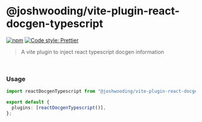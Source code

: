 # @joshwooding/vite-plugin-react-docgen-typescript

[![npm](https://img.shields.io/npm/v/@joshwooding/vite-plugin-react-docgen-typescript.svg)](https://www.npmjs.com/package/@joshwooding/vite-plugin-react-docgen-typescript)
[![Code style: Prettier](https://img.shields.io/badge/code_style-prettier-ff69b4.svg)](https://github.com/prettier/prettier)

> A vite plugin to inject react typescript docgen information

&nbsp;

### Usage

```ts
import reactDocgenTypescript from "@joshwooding/vite-plugin-react-docgen-typescript";

export default {
  plugins: [reactDocgenTypescript()],
};
```

